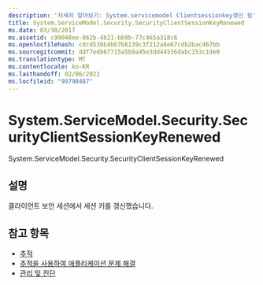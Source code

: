 ```yaml
---
description: '자세히 알아보기: System.servicemodel Clientsessionkey갱신 됨'
title: System.ServiceModel.Security.SecurityClientSessionKeyRenewed
ms.date: 03/30/2017
ms.assetid: c99048ee-062b-4b21-bb9b-77c465a318c6
ms.openlocfilehash: cdcd536b4bb7b6139c3f212a8e67cdb2bac467bb
ms.sourcegitcommit: ddf7edb67715a5b9a45e3dd44536dabc153c1de0
ms.translationtype: MT
ms.contentlocale: ko-KR
ms.lasthandoff: 02/06/2021
ms.locfileid: "99798487"
---
```

# <a name="systemservicemodelsecuritysecurityclientsessionkeyrenewed"></a>System.ServiceModel.Security.SecurityClientSessionKeyRenewed

System.ServiceModel.Security.SecurityClientSessionKeyRenewed  
  
## <a name="description"></a>설명  

 클라이언트 보안 세션에서 세션 키를 갱신했습니다.  
  
## <a name="see-also"></a>참고 항목

- [추적](index.md)
- [추적을 사용하여 애플리케이션 문제 해결](using-tracing-to-troubleshoot-your-application.md)
- [관리 및 진단](../index.md)
